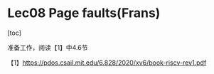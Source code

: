 # Lec08 Page faults(Frans)

[toc]

准备工作，阅读【1】中4.6节

【1】https://pdos.csail.mit.edu/6.828/2020/xv6/book-riscv-rev1.pdf